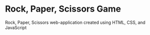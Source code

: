 # Rock, Paper, Scissors Game
Rock, Paper, Scissors web-application created using HTML, CSS, and JavaScript
